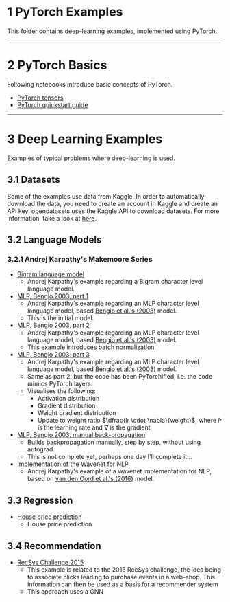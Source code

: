 # 1 PyTorch Examples

This folder contains deep-learning examples, implemented using PyTorch.

---

# 2 PyTorch Basics

Following notebooks introduce basic concepts of PyTorch.

* [PyTorch tensors](./tutorial_tensors.ipynb)
* [PyTorch quickstart guide](./quickstart_tutorial.ipynb)

---

# 3 Deep Learning Examples

Examples of typical problems where deep-learning is used.

## 3.1 Datasets

Some of the examples use data from Kaggle. In order to automatically download the data, you need to create an account in Kaggle and create an API key. opendatasets uses the Kaggle API to download datasets. For more information, take a look at [here](https://github.com/Kaggle/kaggle-api).

## 3.2 Language Models

### 3.2.1 Andrej Karpathy's Makemoore Series
* [Bigram language model](./Bigram_language_model.ipynb)
  * Andrej Karpathy's example regarding a Bigram character level language model.
* [MLP, Bengio 2003, part 1](./MLP_language_model_Bengio_2003_part_1.ipynb)
  * Andrej Karpathy's example regarding an MLP character level language model, based [Bengio et al.'s (2003)](https://www.jmlr.org/papers/volume3/bengio03a/bengio03a.pdf) model.
  * This is the initial model.
* [MLP, Bengio 2003, part 2](./MLP_language_model_Bengio_2003_part_2.ipynb)
  * Andrej Karpathy's example regarding an MLP character level language model, based [Bengio et al.'s (2003)](https://www.jmlr.org/papers/volume3/bengio03a/bengio03a.pdf) model.
  * This example introduces batch normalization.
* [MLP, Bengio 2003, part 3](./MLP_language_model_Bengio_2003_part_3.ipynb)
  * Andrej Karpathy's example regarding an MLP character level language model, based [Bengio et al.'s (2003)](https://www.jmlr.org/papers/volume3/bengio03a/bengio03a.pdf) model.
  * Same as part 2, but the code has been PyTorchified, i.e. the code mimics PyTorch layers.
  * Visualises the following:
    * Activation distribution
    * Gradient distribution
    * Weight gradient distribution
    * Update to weight ratio $\dfrac{lr \cdot \nabla}{weight}$, where $lr$ is the learning rate and $\nabla$ is the gradient
* [MLP, Bengio 2003, manual back-propagation](./MLP_language_model_Bengio_2003_manual_backprop.ipynb)
  * Builds backpropagation manually, step by step, without using autograd.
  * This is not complete yet, perhaps one day I'll complete it...
* [Implementation of the Wavenet for NLP](./Van_den_Oord_wavenet.ipynb)
  * Andrej Karpathy's example of a wavenet implementation for NLP, based on [van den Oord et al.'s (2016)](https://arxiv.org/pdf/1609.03499.pdf) model.

## 3.3 Regression

* [House price prediction](./house_price_prediction.ipynb)
  * House price prediction

## 3.4 Recommendation

* [RecSys Challenge 2015](./GNN_recommendation_system.ipynb)
  * This example is related to the 2015 RecSys challenge, the idea being to associate clicks leading to purchase events in a web-shop.
  This information can then be used as a basis for a recommender system
  * This approach uses a GNN
